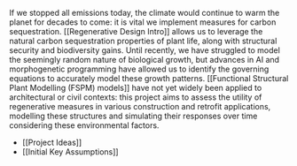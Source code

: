 If we stopped all emissions today, the climate would continue to warm the planet for decades to come: it is vital we implement measures for carbon sequestration. [[Regenerative Design Intro]] allows us to leverage the natural carbon sequestration properties of plant life, along with structural security and biodiversity gains. Until recently, we have struggled to model the seemingly random nature of biological growth, but advances in AI and morphogenetic programming have allowed us to identify the governing equations to accurately model these growth patterns. [[Functional Structural Plant Modelling (FSPM) models]] have not yet widely been applied to architectural or civil contexts: this project aims to assess the utility of regenerative measures in various construction and retrofit applications, modelling these structures and simulating their responses over time considering these environmental factors.

- [[Project Ideas]]
- [[Initial Key Assumptions]]
